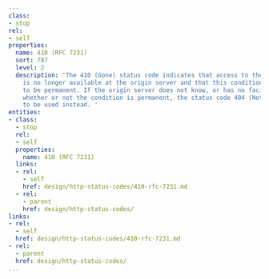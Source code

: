```yaml
---
class:
- stop
rel:
- self
properties:
  name: 410 (RFC 7231)
  sort: 787
  level: 2
  description: 'The 410 (Gone) status code indicates that access to the target resource
    is no longer available at the origin server and that this condition is likely
    to be permanent. If the origin server does not know, or has no facility to determine,
    whether or not the condition is permanent, the status code 404 (Not Found) ought
    to be used instead. '
entities:
- class:
  - stop
  rel:
  - self
  properties:
    name: 410 (RFC 7231)
  links:
  - rel:
    - self
    href: design/http-status-codes/410-rfc-7231.md
  - rel:
    - parent
    href: design/http-status-codes/
links:
- rel:
  - self
  href: design/http-status-codes/410-rfc-7231.md
- rel:
  - parent
  href: design/http-status-codes/
...
```

